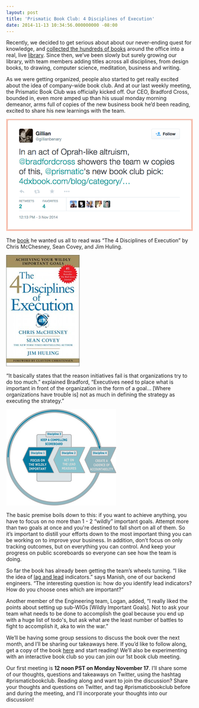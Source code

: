 ```yaml
---
layout: post
title: 'Prismatic Book Club: 4 Disciplines of Execution'
date: 2014-11-13 10:34:56.000000000 -08:00
---
```

Recently, we decided to get serious about about our never-ending quest for knowledge, and [collected the hundreds of books](http://blog.getprismatic.com/how-we-made-a-library-and-you-can-too/) around the office into a real, live [library](http://blog.getprismatic.com/how-we-made-a-library-and-you-can-too/). Since then, we’ve been slowly but surely growing our library, with team members adding titles across all disciplines, from design books, to drawing, computer science, meditation, business and writing.

As we were getting organized, people also started to get really excited about the idea of company-wide book club. And at our last weekly meeting, the Prismatic Book Club was officially kicked off. Our CEO, Bradford Cross, bounded in, even more amped up than his usual monday morning demeanor, arms full of copies of the new business book he’d been reading, excited to share his new learnings with the team.

![http://](/content/images/2014/11/Screen-Shot-2014-11-13-at-11-27-30-AM.png)

The [book](http://www.amazon.com/Disciplines-Execution-Achieving-Wildly-Important/dp/145162705X/ref=sr_1_1?s=books&ie=UTF8&qid=1415907662&sr=1-1&keywords=4+disciplines+of+execution) he wanted us all to read was “The 4 Disciplines of Execution” by Chris McChesney, Sean Covey, and Jim Huling.

![http://](/content/images/2014/11/4dxsmall.jpg)

“It basically states that the reason initiatives fail is that organizations try to do too much.” explained Bradford, “Executives need to place what is important in front of the organization in the form of a goal… [Where organizations have trouble is] not as much in defining the strategy as executing the strategy.”



![http://](/content/images/2014/11/WIG.jpg)

The basic premise boils down to this: if you want to achieve anything, you have to focus on no more than 1 - 2 “wildly” important goals. Attempt more than two goals at once and you're destined to fall short on all of them. So it’s important to distill your efforts down to the most important thing you can be working on to improve your business. In addition, don’t focus on only tracking outcomes, but on everything you can control. And keep your progress on public scoreboards so everyone can see how the team is doing.

So far the book has already been getting the team’s wheels turning. “I like the idea of [lag and lead](http://kpilibrary.com/topics/lagging-and-leading-indicators) indicators.” says Manish, one of our backend engineers. “The interesting question is: how do you identify lead indicators? How do you choose ones which are important?”

Another member of the Engineering team, Logan, added, “I really liked the points about setting up sub-WIGs [Wildly Important Goals]. Not to ask your team what needs to be done to accomplish the goal because you end up with a huge list of todo's, but ask what are the least number of battles to fight to accomplish it, aka to win the war.”

We’ll be having some group sessions to discuss the book over the next month, and I’ll be sharing our takeaways here. If you’d like to follow along, get a copy of the book [here]([http://](http://www.amazon.com/Disciplines-Execution-Achieving-Wildly-Important/dp/145162705X/ref=sr_1_1?s=books&ie=UTF8&qid=1415907662&sr=1-1&keywords=4+disciplines+of+execution)) and start reading! We’ll also be experimenting with an interactive book club so you can join our 1st book club meeting. 

Our first meeting is **12 noon PST on Monday November 17**. I’ll share some of our thoughts, questions and takeaways on Twitter, using the hashtag #prismaticbookclub. Reading along and want to join the discussion? Share your thoughts and questions on Twitter, and tag #prismaticbookclub before and during the meeting, and I'll incorporate your thoughts into our discussion!
